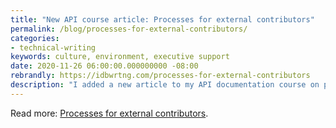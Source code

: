 ```yaml
---
title: "New API course article: Processes for external contributors"
permalink: /blog/processes-for-external-contributors/
categories:
- technical-writing
keywords: culture, environment, executive support
date: 2020-11-26 06:00:00.000000000 -08:00
rebrandly: https://idbwrtng.com/processes-for-external-contributors
description: "I added a new article to my API documentation course on processes for external contributors. One of the main advantages of a version-control-based system, especially using open-source technologies, is the promise of collaboration. Not just collaboration with your immediate team, but scaling beyond your team to also include other contributors within your organization and even contributors from the community. Many people embrace docs-as-code with the hope and expectation that many engineers will contribute to the docs. In this section, I cover processes to consider when external contributors (external to your team, not necessarily external to the company) write content."
---
```


Read more: [Processes for external contributors](/learnapidoc/docapis_processes_for_external_contributors.html).
